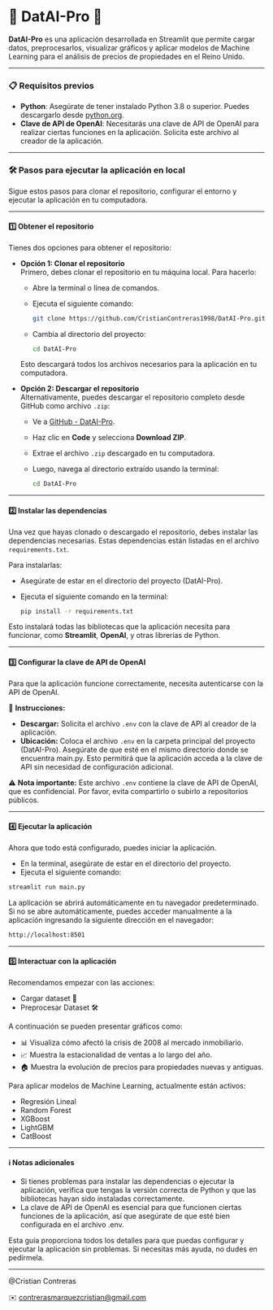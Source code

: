 # 🤖 DatAI-Pro 🚀

**DatAI-Pro** es una aplicación desarrollada en Streamlit que permite cargar datos, preprocesarlos, visualizar gráficos y aplicar modelos de Machine Learning para el análisis de precios de propiedades en el Reino Unido.

---

### 📋 Requisitos previos

- **Python**: Asegúrate de tener instalado Python 3.8 o superior. Puedes descargarlo desde [python.org](https://www.python.org).
- **Clave de API de OpenAI**: Necesitarás una clave de API de OpenAI para realizar ciertas funciones en la aplicación. Solicita este archivo al creador de la aplicación.

---

### 🛠️ Pasos para ejecutar la aplicación en local

Sigue estos pasos para clonar el repositorio, configurar el entorno y ejecutar la aplicación en tu computadora.

---

#### 1️⃣ Obtener el repositorio

Tienes dos opciones para obtener el repositorio:

- **Opción 1: Clonar el repositorio**  
  Primero, debes clonar el repositorio en tu máquina local. Para hacerlo:

  - Abre la terminal o línea de comandos.
  - Ejecuta el siguiente comando:

    ```bash
    git clone https://github.com/CristianContreras1998/DatAI-Pro.git
    ```

  - Cambia al directorio del proyecto:

    ```bash
    cd DatAI-Pro
    ```

  Esto descargará todos los archivos necesarios para la aplicación en tu computadora.

- **Opción 2: Descargar el repositorio**  
  Alternativamente, puedes descargar el repositorio completo desde GitHub como archivo `.zip`:

  - Ve a [GitHub - DatAI-Pro](https://github.com/CristianContreras1998/DatAI-Pro).
  - Haz clic en **Code** y selecciona **Download ZIP**.
  - Extrae el archivo `.zip` descargado en tu computadora.
  - Luego, navega al directorio extraído usando la terminal:

    ```bash
    cd DatAI-Pro
    ```

---

#### 2️⃣ Instalar las dependencias

Una vez que hayas clonado o descargado el repositorio, debes instalar las dependencias necesarias. Estas dependencias están listadas en el archivo `requirements.txt`.

Para instalarlas:

- Asegúrate de estar en el directorio del proyecto (DatAI-Pro).
- Ejecuta el siguiente comando en la terminal:

    ```bash
    pip install -r requirements.txt
    ```

Esto instalará todas las bibliotecas que la aplicación necesita para funcionar, como **Streamlit**, **OpenAI**, y otras librerías de Python.

---

#### 3️⃣ Configurar la clave de API de OpenAI

Para que la aplicación funcione correctamente, necesita autenticarse con la API de OpenAI.

🔑 **Instrucciones:**

- **Descargar:** Solicita el archivo `.env` con la clave de API al creador de la aplicación.
- **Ubicación:** Coloca el archivo `.env` en la carpeta principal del proyecto (DatAI-Pro). Asegúrate de que esté en el mismo directorio donde se encuentra main.py. Esto permitirá que la aplicación acceda a la clave de API sin necesidad de configuración adicional.

⚠️ **Nota importante:** Este archivo `.env` contiene la clave de API de OpenAI, que es confidencial. Por favor, evita compartirlo o subirlo a repositorios públicos.

---

#### 4️⃣ Ejecutar la aplicación

Ahora que todo está configurado, puedes iniciar la aplicación.

- En la terminal, asegúrate de estar en el directorio del proyecto.
- Ejecuta el siguiente comando:

```bash
streamlit run main.py
```

La aplicación se abrirá automáticamente en tu navegador predeterminado. Si no se abre automáticamente, puedes acceder manualmente a la aplicación ingresando la siguiente dirección en el navegador:

```bash
http://localhost:8501
```

---

#### 5️⃣ Interactuar con la aplicación

Recomendamos empezar con las acciones:

- Cargar dataset 📂
- Preprocesar Dataset 🛠️

A continuación se pueden presentar gráficos como:

- 📊 Visualiza cómo afectó la crisis de 2008 al mercado inmobiliario.
- 📈 Muestra la estacionalidad de ventas a lo largo del año.
- 🏠 Muestra la evolución de precios para propiedades nuevas y antiguas.

Para aplicar modelos de Machine Learning, actualmente están activos:

- Regresión Lineal
- Random Forest
- XGBoost
- LightGBM
- CatBoost

---

#### ℹ️ Notas adicionales

- Si tienes problemas para instalar las dependencias o ejecutar la aplicación, verifica que tengas la versión correcta de Python y que las bibliotecas hayan sido instaladas correctamente.
- La clave de API de OpenAI es esencial para que funcionen ciertas funciones de la aplicación, así que asegúrate de que esté bien configurada en el archivo .env.

Esta guía proporciona todos los detalles para que puedas configurar y ejecutar la aplicación sin problemas. Si necesitas más ayuda, no dudes en pedírmela.

---

@Cristian Contreras

✉️ contrerasmarquezcristian@gmail.com
